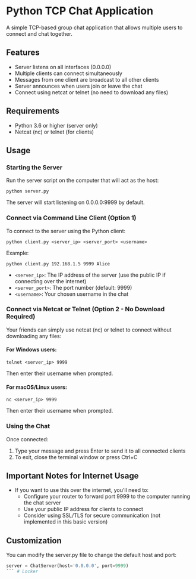 # Python TCP Chat Application

A simple TCP-based group chat application that allows multiple users to connect and chat together.

## Features

- Server listens on all interfaces (0.0.0.0)
- Multiple clients can connect simultaneously
- Messages from one client are broadcast to all other clients
- Server announces when users join or leave the chat
- Connect using netcat or telnet (no need to download any files)

## Requirements

- Python 3.6 or higher (server only)
- Netcat (nc) or telnet (for clients)

## Usage

### Starting the Server

Run the server script on the computer that will act as the host:

```
python server.py
```

The server will start listening on 0.0.0.0:9999 by default.

### Connect via Command Line Client (Option 1)

To connect to the server using the Python client:

```
python client.py <server_ip> <server_port> <username>
```

Example:
```
python client.py 192.168.1.5 9999 Alice
```

- `<server_ip>`: The IP address of the server (use the public IP if connecting over the internet)
- `<server_port>`: The port number (default: 9999)
- `<username>`: Your chosen username in the chat

### Connect via Netcat or Telnet (Option 2 - No Download Required)

Your friends can simply use netcat (nc) or telnet to connect without downloading any files:

#### For Windows users:
```
telnet <server_ip> 9999
```
Then enter their username when prompted.

#### For macOS/Linux users:
```
nc <server_ip> 9999
```
Then enter their username when prompted.

### Using the Chat

Once connected:
1. Type your message and press Enter to send it to all connected clients
2. To exit, close the terminal window or press Ctrl+C

## Important Notes for Internet Usage

- If you want to use this over the internet, you'll need to:
  - Configure your router to forward port 9999 to the computer running the chat server
  - Use your public IP address for clients to connect
  - Consider using SSL/TLS for secure communication (not implemented in this basic version)

## Customization

You can modify the server.py file to change the default host and port:

```python
server = ChatServer(host='0.0.0.0', port=9999)
``` #   L o c k e r  
 